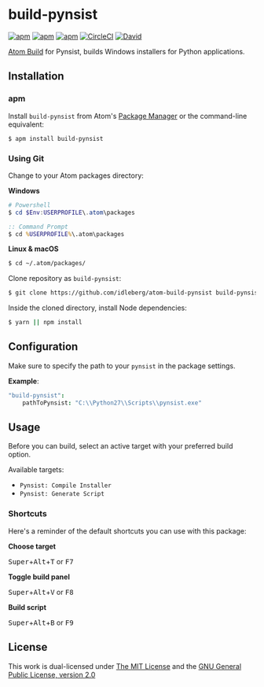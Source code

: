 # build-pynsist

[![apm](https://flat.badgen.net/apm/license/build-pynsist)](https://atom.io/packages/build-pynsist)
[![apm](https://flat.badgen.net/apm/v/build-pynsist)](https://atom.io/packages/build-pynsist)
[![apm](https://flat.badgen.net/apm/dl/build-pynsist)](https://atom.io/packages/build-pynsist)
[![CircleCI](https://flat.badgen.net/circleci/github/idleberg/atom-build-pynsist)](https://circleci.com/gh/idleberg/atom-build-pynsist)
[![David](https://flat.badgen.net/david/dev/idleberg/atom-build-pynsist)](https://david-dm.org/idleberg/atom-build-pynsist?type=dev)

[Atom Build](https://atombuild.github.io/) for Pynsist, builds Windows installers for Python applications.

## Installation

### apm

Install `build-pynsist` from Atom's [Package Manager](http://flight-manual.atom.io/using-atom/sections/atom-packages/) or the command-line equivalent:

`$ apm install build-pynsist`

### Using Git

Change to your Atom packages directory:

**Windows**

```powershell
# Powershell
$ cd $Env:USERPROFILE\.atom\packages
```

```cmd
:: Command Prompt
$ cd %USERPROFILE%\.atom\packages
```

**Linux & macOS**

```bash
$ cd ~/.atom/packages/
```

Clone repository as `build-pynsist`:

```bash
$ git clone https://github.com/idleberg/atom-build-pynsist build-pynsist
```

Inside the cloned directory, install Node dependencies:

```bash
$ yarn || npm install
```

## Configuration

Make sure to specify the path to your `pynsist` in the package settings.

**Example**:

```cson
"build-pynsist":
    pathToPynsist: "C:\\Python27\\Scripts\\pynsist.exe"
```

## Usage

Before you can build, select an active target with your preferred build option.

Available targets:

* `Pynsist: Compile Installer`
* `Pynsist: Generate Script`

### Shortcuts

Here's a reminder of the default shortcuts you can use with this package:

**Choose target**

<kbd>Super</kbd>+<kbd>Alt</kbd>+<kbd>T</kbd> or <kbd>F7</kbd>

**Toggle build panel**

<kbd>Super</kbd>+<kbd>Alt</kbd>+<kbd>V</kbd> or <kbd>F8</kbd>

**Build script**

<kbd>Super</kbd>+<kbd>Alt</kbd>+<kbd>B</kbd> or <kbd>F9</kbd>

## License

This work is dual-licensed under [The MIT License](https://opensource.org/licenses/MIT) and the [GNU General Public License, version 2.0](https://opensource.org/licenses/GPL-2.0)
